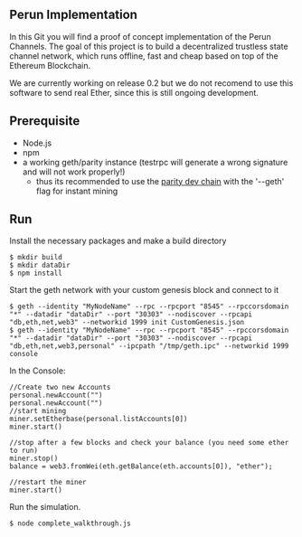 ## Perun Implementation

In this Git you will find a proof of concept implementation of the Perun Channels. The goal of this project is to build a decentralized trustless state channel network, which runs offline, fast and cheap based on top of the Ethereum Blockchain.

We are currently working on release 0.2 but we do not recomend to use this software to send real Ether, since this is still ongoing development.

## Prerequisite

- Node.js
- npm
- a working geth/parity instance (testrpc will generate a wrong signature and will not work properly!)
	- thus its recommended to use the [parity dev chain](https://github.com/paritytech/parity/wiki/Private-development-chain) with the '--geth' flag for instant mining

## Run 
Install the necessary packages and make a build directory
```
$ mkdir build
$ mkdir dataDir
$ npm install
```

Start the geth network with your custom genesis block and connect to it
```
$ geth --identity "MyNodeName" --rpc --rpcport "8545" --rpccorsdomain "*" --datadir "dataDir" --port "30303" --nodiscover --rpcapi "db,eth,net,web3" --networkid 1999 init CustomGenesis.json
$ geth --identity "MyNodeName" --rpc --rpcport "8545" --rpccorsdomain "*" --datadir "dataDir" --port "30303" --nodiscover --rpcapi "db,eth,net,web3,personal" --ipcpath "/tmp/geth.ipc" --networkid 1999 console
```
In the Console:
```
//Create two new Accounts
personal.newAccount("")
personal.newAccount("")
//start mining
miner.setEtherbase(personal.listAccounts[0]) 
miner.start()

//stop after a few blocks and check your balance (you need some ether to run)
miner.stop()
balance = web3.fromWei(eth.getBalance(eth.accounts[0]), "ether");

//restart the miner
miner.start()
```
Run the simulation.
```
$ node complete_walkthrough.js
```


